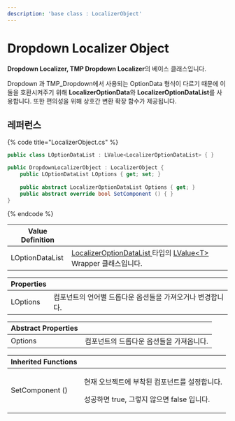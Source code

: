```yaml
---
description: 'base class : LocalizerObject'
---
```


# Dropdown Localizer Object

**Dropdown Localizer, TMP Dropdown Localizer**의 베이스 클래스입니다.

Dropdown 과 TMP\_Dropdown에서 사용되는 OptionData 형식이 다르기 때문에 이 둘을 호환시켜주기 위해 **LocalizerOptionData**와 **LocalizerOptionDataList**를 사용합니다. 또한 편의성을 위해 상호간 변환 확장 함수가 제공됩니다.

## 레퍼런스

{% code title="LocalizerObject.cs" %}
```csharp
public class LOptionDataList : LValue<LocalizerOptionDataList> { }

public DropdownLocalizerObject : LocalizerObject {
    public LOptionDataList LOptions { get; set; }
    
    public abstract LocalizerOptionDataList Options { get; }
    public abstract override bool SetComponent () { }
}
```
{% endcode %}

| Value Definition |                                                                                                                         |
| ---------------- | ----------------------------------------------------------------------------------------------------------------------- |
| LOptionDataList  | [LocalizerOptionDataList ](localizer-option-data-list/)타입의 [LValue\<T>](../../../lvalue/lvalue-type.md) Wrapper 클래스입니다. |

| **Properties** |                                  |
| -------------- | -------------------------------- |
| LOptions       | 컴포넌트의 언어별 드롭다운 옵션들을 가져오거나 변경합니다. |

| Abstract Properties |                        |
| ------------------- | ---------------------- |
| Options             | 컴포넌트의 드롭다운 옵션들을 가져옵니다. |

| Inherited Functions |                                                                       |
| ------------------- | --------------------------------------------------------------------- |
| SetComponent ()     | <p>현재 오브젝트에 부착된 컴포넌트를 설정합니다. </p><p>성공하면 true, 그렇지 않으면 false 입니다.</p> |
